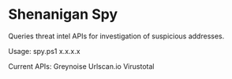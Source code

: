 # Shenanigan Spy
Queries threat intel APIs for investigation of suspicious addresses.

Usage: spy.ps1 x.x.x.x

Current APIs:
Greynoise
Urlscan.io
Virustotal
